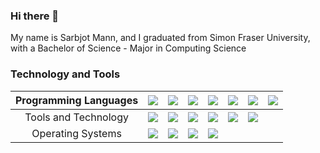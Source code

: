 ### Hi there 👋

<!--
**Sarbjotm/Sarbjotm** is a ✨ _special_ ✨ repository because its `README.md` (this file) appears on your GitHub profile.

Here are some ideas to get you started:

- 🔭 I’m currently working on ...
- 🌱 I’m currently learning ...
- 👯 I’m looking to collaborate on ...
- 🤔 I’m looking for help with ...
- 💬 Ask me about ...
- 📫 How to reach me: ...
- 😄 Pronouns: ...
- ⚡ Fun fact: ...
-->

My name is Sarbjot Mann, and I graduated from Simon Fraser University, with a Bachelor of Science - Major in Computing Science 


### Technology and Tools 

|Programming Languages| ![](https://img.shields.io/badge/Python3.x-informational?style=flat&logo=Python&logoColor=black&color=2bbc8a) | ![](https://img.shields.io/badge/Java-informational?style=flat&logo=Java&logoColor=black&color=2bbc8a)    |  ![](https://img.shields.io/badge/MySQL-informational?style=flat&logo=MySQL&logoColor=black&color=2bbc8a)   | ![](https://img.shields.io/badge/HTML-informational?style=flat&logo=HTML5&logoColor=black&color=2bbc8a)    |  ![](https://img.shields.io/badge/CSS-informational?style=flat&logo=css3&logoColor=black&color=2bbc8a)   | ![](https://img.shields.io/badge/C-C++-informational?style=flat&logo=C&logoColor=black&color=2bbc8a)    |  ![](https://img.shields.io/badge/JavaScript-informational?style=flat&logo=JavaScript&logoColor=black&color=2bbc8a)   |
|:----------------------:|:---:|:---:|:---:|:---:|:---:|:---:|:---:|
|Tools and Technology | ![](https://img.shields.io/badge/Git-informational?style=flat&logo=Git&logoColor=black&color=2bbc8a)   | ![](https://img.shields.io/badge/Heroku-informational?style=flat&logo=Heroku&logoColor=black&color=2bbc8a)  | ![](https://img.shields.io/badge/Visual-Studio-informational?style=flat&logo=Visual-Studio&logoColor=black&color=2bbc8a) | ![](https://img.shields.io/badge/Android-Studio-informational?style=flat&logo=Android&logoColor=black&color=2bbc8a) |  ![](https://img.shields.io/badge/IntellJ-informational?style=flat&logo=IntelliJ-IDEA&logoColor=black&color=2bbc8a) | ![](https://img.shields.io/badge/Sublime-informational?style=flat&logo=Sublime-text&logoColor=black&color=2bbc8a)   |   |   |
|Operating Systems|   ![](https://img.shields.io/badge/Mac-OS-informational?style=flat&logo=Apple&logoColor=black&color=2bbc8a) | ![](https://img.shields.io/badge/Linux-Ubuntu-informational?style=flat&logo=ubuntu&logoColor=black&color=2bbc8a)    |  ![](https://img.shields.io/badge/Windows-7/8/10-informational?style=flat&logo=Windows&logoColor=black&color=2bbc8a)   | ![](https://img.shields.io/badge/Android-informational?style=flat&logo=Android&logoColor=black&color=2bbc8a)    |  




